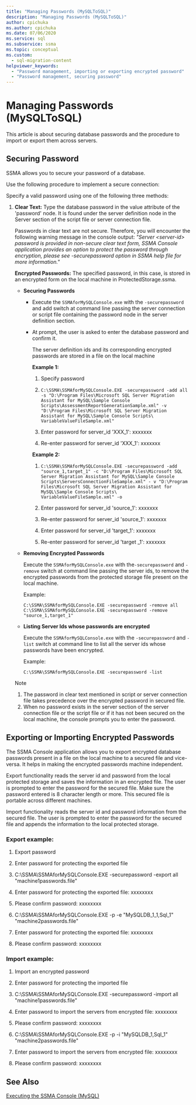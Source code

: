 ```yaml
---
title: "Managing Passwords (MySQLToSQL)"
description: "Managing Passwords (MySQLToSQL)"
author: cpichuka
ms.author: cpichuka
ms.date: 07/06/2020
ms.service: sql
ms.subservice: ssma
ms.topic: conceptual
ms.custom:
  - sql-migration-content
helpviewer_keywords:
  - "Password management, importing or exporting encrypted password"
  - "Password management, securing password"
---
```

# Managing Passwords (MySQLToSQL)
This article is about securing database passwords and the procedure to import or export them across servers.
  
## Securing Password  
SSMA allows you to secure your password of a database.  
  
Use the following procedure to implement a secure connection:  
  
Specify a valid password using one of the following three methods:  
  
1.  **Clear Text:** Type the database password in the value attribute of the 'password' node. It is found under the server definition node in the Server section of the script file or server connection file.  
  
    Passwords in clear text are not secure. Therefore, you will encounter the following warning message in the console output: *"Server &lt;server-id&gt; password is provided in non-secure clear text form, SSMA Console application provides an option to protect the password through encryption, please see -securepassword option in SSMA help file for more information."*  
  
    **Encrypted Passwords:** The specified password, in this case, is stored in an encrypted form on the local machine in ProtectedStorage.ssma.  
  
    -   **Securing Passwords**  
  
        -   Execute the `SSMAforMySQLConsole.exe` with the `-securepassword` and add switch at command line passing the server connection or script file containing the password node in the server definition section.  
  
        -   At prompt, the user is asked to enter the database password and confirm it.  
  
            The server definition ids and its corresponding encrypted passwords are stored in a file on the local machine  
            
            **Example 1:**
            
            1. Specify password
            
            2. `C:\SSMA\SSMAforMySQLConsole.EXE -securepassword -add all -s "D:\Program Files\Microsoft SQL Server Migration Assistant for MySQL\Sample Console Scripts\AssessmentReportGenerationSample.xml" -v "D:\Program Files\Microsoft SQL Server Migration Assistant for MySQL\Sample Console Scripts\ VariableValueFileSample.xml"`
            
            3. Enter password for server_id 'XXX_1': xxxxxxx
            
            4. Re-enter password for server_id 'XXX_1': xxxxxxx
            
            **Example 2:**
            
            1. `C:\SSMA\SSMAforMySQLConsole.EXE -securepassword -add "source_1,target_1" -c "D:\Program Files\Microsoft SQL Server Migration Assistant for MySQL\Sample Console Scripts\ServersConnectionFileSample.xml" - v "D:\Program Files\Microsoft SQL Server Migration Assistant for MySQL\Sample Console Scripts\ VariableValueFileSample.xml" -o`
            
            2. Enter password for server_id 'source_1': xxxxxxx
            
            3. Re-enter password for server_id 'source_1': xxxxxxx
            
            4. Enter password for server_id 'target_1': xxxxxxx
            
            5. Re-enter password for server_id 'target _1': xxxxxxx
            
    -   **Removing Encrypted Passwords**  
  
        Execute the `SSMAforMySQLConsole.exe` with the`-securepassword` and `-remove` switch at command line passing the server ids, to remove the encrypted passwords from the protected storage file present on the local machine.  
  
        Example:  

        ```console
        C:\SSMA\SSMAforMySQLConsole.EXE -securepassword -remove all
        C:\SSMA\SSMAforMySQLConsole.EXE -securepassword -remove "source_1,target_1"  
        ```
  
    -   **Listing Server Ids whose passwords are encrypted**  
  
        Execute the `SSMAforMySQLConsole.exe` with the `-securepassword` and `-list` switch at command line to list all the server ids whose passwords have been encrypted.  
  
        Example:  
        
        ```console
        C:\SSMA\SSMAforMySQLConsole.EXE -securepassword -list  
        ```
  
    > [!NOTE]  
    > 1.  The password in clear text mentioned in script or server connection file takes precedence over the encrypted password in secured file.  
    > 2.  When no password exists in the server section of the server connection file or the script file or if it has not been secured on the local machine, the console prompts you to enter the password.  
  
## Exporting or Importing Encrypted Passwords  
The SSMA Console application allows you to export encrypted database passwords present in a file on the local machine to a secured file and vice-versa. It helps in making the encrypted passwords machine independent.

Export functionality reads the server id and password from the local protected storage and saves the information in an encrypted file. The user is prompted to enter the password for the secured file. Make sure the password entered is 8 character length or more. This secured file is portable across different machines.

Import functionality reads the server id and password information from the secured file. The user is prompted to enter the password for the secured file and appends the information to the local protected storage.  
  
### Export example:  

1. Export password

2. Enter password for protecting the exported file

3. C:\SSMA\SSMAforMySQLConsole.EXE -securepassword -export all "machine1passwords.file"

4. Enter password for protecting the exported file: xxxxxxxx

5. Please confirm password: xxxxxxxx

6. C:\SSMA\SSMAforMySQLConsole.EXE -p -e "MySQLDB_1_1,Sql_1" "machine2passwords.file"

7. Enter password for protecting the exported file: xxxxxxxx

8. Please confirm password: xxxxxxxx  
  
### Import example:  

1. Import an encrypted password

2. Enter password for protecting the imported file

3. C:\SSMA\SSMAforMySQLConsole.EXE -securepassword -import all "machine1passwords.file"

4. Enter password to import the servers from encrypted file: xxxxxxxx

5. Please confirm password: xxxxxxxx

6. C:\SSMA\SSMAforMySQLConsole.EXE -p -i "MySQLDB_1,Sql_1" "machine2passwords.file"

7. Enter password to import the servers from encrypted file: xxxxxxxx

8. Please confirm password: xxxxxxxx  
  
## See Also  
[Executing the SSMA Console (MySQL)](./executing-the-ssma-console-mysqltosql.md)  
